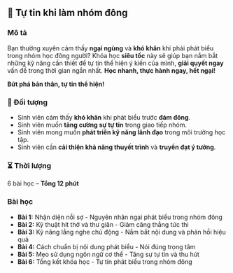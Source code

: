 ## 📌 Tự tin khi làm nhóm đông

### Mô tả
Bạn thường xuyên cảm thấy **ngại ngùng** và **khó khăn** khi phải phát biểu trong nhóm học đông người? Khóa học **siêu tốc** này sẽ giúp bạn nắm bắt những kỹ năng cần thiết để tự tin thể hiện ý kiến của mình, **giải quyết ngay** vấn đề trong thời gian ngắn nhất. **Học nhanh, thực hành ngay, hết ngại!**

**Bứt phá bản thân, tự tin thể hiện!**

### 🎯 Đối tượng
- Sinh viên cảm thấy **khó khăn** khi phát biểu trước **đám đông**.
- Sinh viên muốn **tăng cường sự tự tin** trong giao tiếp nhóm.
- Sinh viên mong muốn **phát triển kỹ năng lãnh đạo** trong môi trường học tập.
- Sinh viên cần **cải thiện khả năng thuyết trình** và **truyền đạt ý tưởng**.

### ⏳ Thời lượng
6 bài học – **Tổng 12 phút**

### Bài học
- **Bài 1:** Nhận diện nỗi sợ - Nguyên nhân ngại phát biểu trong nhóm đông
- **Bài 2:** Kỹ thuật hít thở và thư giãn - Giảm căng thẳng tức thì
- **Bài 3:** Kỹ năng lắng nghe chủ động - Nắm bắt nội dung và phản hồi hiệu quả
- **Bài 4:** Cách chuẩn bị nội dung phát biểu - Nói đúng trọng tâm
- **Bài 5:** Mẹo sử dụng ngôn ngữ cơ thể - Tăng sự tự tin và thu hút
- **Bài 6:** Tổng kết khóa học - Tự tin phát biểu trong nhóm đông